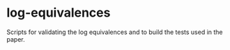 # log-equivalences

Scripts for validating the log equivalences and to build the tests used in the paper.
